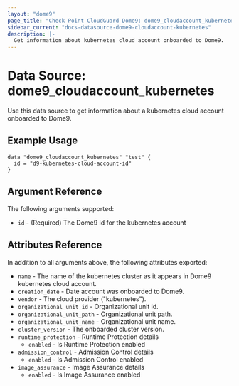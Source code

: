 ```yaml
---
layout: "dome9"
page_title: "Check Point CloudGuard Dome9: dome9_cloudaccount_kubernetes"
sidebar_current: "docs-datasource-dome9-cloudaccount-kubernetes"
description: |-
  Get information about kubernetes cloud account onboarded to Dome9.
---
```


# Data Source: dome9_cloudaccount_kubernetes

Use this data source to get information about a kubernetes cloud account onboarded to Dome9.

## Example Usage

```hcl
data "dome9_cloudaccount_kubernetes" "test" {
  id = "d9-kubernetes-cloud-account-id"
}

```

## Argument Reference

The following arguments supported:

* `id` - (Required) The Dome9 id for the kubernetes account

## Attributes Reference

In addition to all arguments above, the following attributes exported:

* `name` - The name of the kubernetes cluster as it appears in Dome9 kubernetes cloud account.
* `creation_date` - Date account was onboarded to Dome9.
* `vendor` - The cloud provider ("kubernetes").
* `organizational_unit_id` - Organizational unit id.
* `organizational_unit_path` - Organizational unit path.
* `organizational_unit_name` - Organizational unit name.
* `cluster_version` - The onboarded cluster version.
* `runtime_protection` - Runtime Protection details
    * `enabled` - Is Runtime Protection enabled
* `admission_control` - Admission Control details
    * `enabled` - Is Admission Control enabled
* `image_assurance` - Image Assurance details
    * `enabled` - Is Image Assurance enabled
    